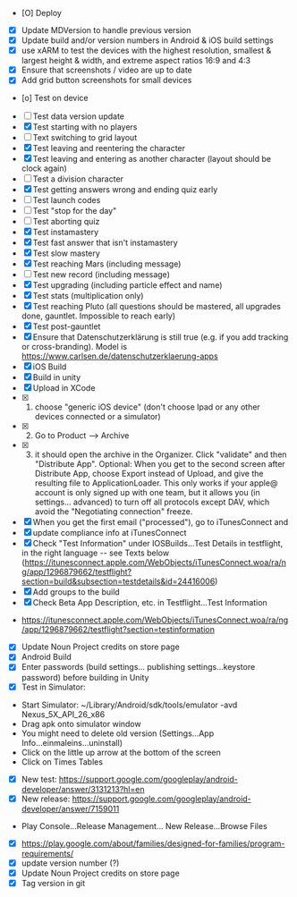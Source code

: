 * [O] Deploy
 * [X] Update MDVersion to handle previous version
 * [X] Update build and/or version numbers in Android & iOS build settings
 * [X] use xARM to test the devices with the highest resolution, smallest & largest height & width, and extreme aspect ratios 16:9 and 4:3
 * [X] Ensure that screenshots / video are up to date
  * [X] Add grid button screenshots for small devices
 * [o] Test on device 
  * [ ] Test data version update
  * [X] Test starting with no players
  * [ ] Text switching to grid layout
  * [X] Test leaving and reentering the character
  * [X] Test leaving and entering as another character (layout should be clock again)
  * [ ] Test a division character
  * [X] Test getting answers wrong and ending quiz early
  * [ ] Test launch codes
  * [ ] Test "stop for the day"
  * [ ] Test aborting quiz
  * [X] Test instamastery
  * [X] Test fast answer that isn't instamastery
  * [X] Test slow mastery
  * [X] Test reaching Mars (including message)
  * [ ] Test new record (including message)
  * [X] Test upgrading (including particle effect and name)
  * [X] Test stats (multiplication only)
  * [X] Test reaching Pluto (all questions should be mastered, all upgrades done, gauntlet. Impossible to reach early)
  * [X] Test post-gauntlet
 * [X] Ensure that Datenschutzerklärung is still true (e.g. if you add tracking or cross-branding). Model is https://www.carlsen.de/datenschutzerklaerung-apps 
 * [X] iOS Build
  * [X] Build in unity
  * [X] Upload in XCode
   * [X] 1) choose "generic iOS device" (don't choose Ipad or any other devices connected or a simulator) 
   * [X] 2) Go to Product --> Archive
   * [X] 3) it should open the archive in the Organizer. Click "validate" and then "Distribute App". Optional: When you get to the second screen after Distribute App, choose Export instead of Upload, and give the resulting file to ApplicationLoader. This only works if your apple@ account is only signed up with one team, but it allows you (in settings... advanced) to turn off all protocols except DAV, which avoid the "Negotiating connection" freeze.
  * [X] When you get the first email ("processed"), go to iTunesConnect and
   * [X] update compliance info at iTunesConnect
   * [X] Check "Test Information" under IOSBuilds...Test Details in testflight, in the right language -- see Texts below (https://itunesconnect.apple.com/WebObjects/iTunesConnect.woa/ra/ng/app/1296879662/testflight?section=build&subsection=testdetails&id=24416006)
   * [X] Add groups to the build
  * [X] Check Beta App Description, etc. in Testflight...Test Information
   * https://itunesconnect.apple.com/WebObjects/iTunesConnect.woa/ra/ng/app/1296879662/testflight?section=testinformation
  * [X] Update Noun Project credits on store page 
 * [X] Android Build
  * [X] Enter passwords (build settings... publishing settings...keystore password) before building in Unity
  * [X] Test in Simulator:
   * Start Simulator: ~/Library/Android/sdk/tools/emulator -avd Nexus_5X_API_26_x86
   * Drag apk onto simulator window
   * You might need to delete old version (Settings...App Info...einmaleins...uninstall)
   * Click on the little up arrow at the bottom of the screen
   * Click on Times Tables
  * [X] New test: https://support.google.com/googleplay/android-developer/answer/3131213?hl=en
  * [X] New release: https://support.google.com/googleplay/android-developer/answer/7159011
   * Play Console...Release Management... New Release...Browse Files
  * [X] https://play.google.com/about/families/designed-for-families/program-requirements/  
  * [X] update version number (?)
  * [X] Update Noun Project credits on store page 
 * [X] Tag version in git

